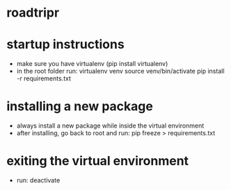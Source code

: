#  roadtripr

# startup instructions
- make sure you have virtualenv (pip install virtualenv)
- in the root folder run:
    virtualenv venv
    source venv/bin/activate
    pip install -r requirements.txt

# installing a new package
- always install a new package while inside the virtual environment
- after installing, go back to root and run:
    pip freeze > requirements.txt

# exiting the virtual environment
- run:
    deactivate
